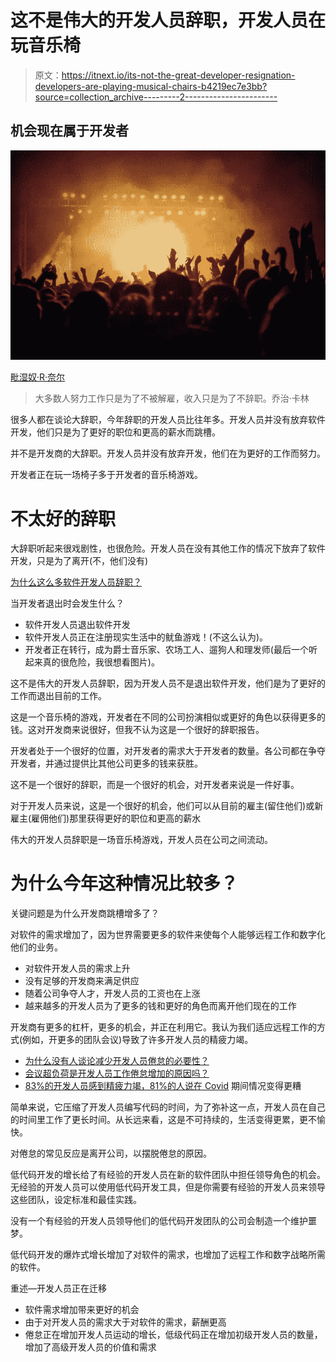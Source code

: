 # 这不是伟大的开发人员辞职，开发人员在玩音乐椅

> 原文：<https://itnext.io/its-not-the-great-developer-resignation-developers-are-playing-musical-chairs-b4219ec7e3bb?source=collection_archive---------2----------------------->

## 机会现在属于开发者

![](img/5669c47d229d146a1c9fbb3aecf13272.png)

[毗湿奴·R·奈尔](https://www.pexels.com/photo/people-at-concert-1105666/)

> 大多数人努力工作只是为了不被解雇，收入只是为了不辞职。乔治·卡林

很多人都在谈论大辞职，今年辞职的开发人员比往年多。开发人员并没有放弃软件开发，他们只是为了更好的职位和更高的薪水而跳槽。

并不是开发商的大辞职。开发人员并没有放弃开发，他们在为更好的工作而努力。

开发者正在玩一场椅子多于开发者的音乐椅游戏。

# **不太好的辞职**

大辞职听起来很戏剧性，也很危险。开发人员在没有其他工作的情况下放弃了软件开发，只是为了离开(不，他们没有)

[为什么这么多软件开发人员辞职？](https://javascript.plainenglish.io/why-are-so-many-software-developers-quitting-their-jobs-e5a6c2a8f5ed)

当开发者退出时会发生什么？

*   软件开发人员退出软件开发
*   软件开发人员正在注册现实生活中的鱿鱼游戏！(不这么认为)。
*   开发者正在转行，成为爵士音乐家、农场工人、遛狗人和理发师(最后一个听起来真的很危险，我很想看图片)。

这不是伟大的开发人员辞职，因为开发人员不是退出软件开发，他们是为了更好的工作而退出目前的工作。

这是一个音乐椅的游戏，开发者在不同的公司扮演相似或更好的角色以获得更多的钱。这对开发商来说很好，但我不认为这是一个很好的辞职报告。

开发者处于一个很好的位置，对开发者的需求大于开发者的数量。各公司都在争夺开发者，并通过提供比其他公司更多的钱来获胜。

这不是一个很好的辞职，而是一个很好的机会，对开发者来说是一件好事。

对于开发人员来说，这是一个很好的机会，他们可以从目前的雇主(留住他们)或新雇主(雇佣他们)那里获得更好的职位和更高的薪水

伟大的开发人员辞职是一场音乐椅游戏，开发人员在公司之间流动。

# **为什么今年这种情况比较多？**

关键问题是为什么开发商跳槽增多了？

对软件的需求增加了，因为世界需要更多的软件来使每个人能够远程工作和数字化他们的业务。

*   对软件开发人员的需求上升
*   没有足够的开发商来满足供应
*   随着公司争夺人才，开发人员的工资也在上涨
*   越来越多的开发人员为了更多的钱和更好的角色而离开他们现在的工作

开发商有更多的杠杆，更多的机会，并正在利用它。我认为我们适应远程工作的方式(例如，开更多的团队会议)导致了许多开发人员的精疲力竭。

*   [为什么没有人谈论减少开发人员倦怠的必要性？](https://blog.devgenius.io/why-is-no-one-talking-the-need-to-reduce-developer-burnout-849c64569819)
*   [会议超负荷是开发人员工作倦怠增加的原因吗？](https://medium.com/codex/is-meeting-overload-the-cause-of-increased-burnout-in-developers-28dc4017432f)
*   [83%的开发人员感到精疲力竭，81%的人说在 Covid](/83-of-developers-suffer-from-burnout-and-81-said-its-gotten-worse-during-covid-aa83c89bc544) 期间情况变得更糟

简单来说，它压缩了开发人员编写代码的时间，为了弥补这一点，开发人员在自己的时间里工作了更长时间。从长远来看，这是不可持续的，生活变得更累，更不愉快。

对倦怠的常见反应是离开公司，以摆脱倦怠的原因。

低代码开发的增长给了有经验的开发人员在新的软件团队中担任领导角色的机会。无经验的开发人员可以使用低代码开发工具，但是你需要有经验的开发人员来领导这些团队，设定标准和最佳实践。

没有一个有经验的开发人员领导他们的低代码开发团队的公司会制造一个维护噩梦。

低代码开发的爆炸式增长增加了对软件的需求，也增加了远程工作和数字战略所需的软件。

重述—开发人员正在迁移

*   软件需求增加带来更好的机会
*   由于对开发人员的需求大于对软件的需求，薪酬更高
*   倦怠正在增加开发人员运动的增长，低级代码正在增加初级开发人员的数量，增加了高级开发人员的价值和需求
